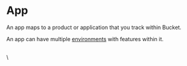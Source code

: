 # App

An app maps to a product or application that you track within Bucket.

An app can have multiple [environments](environment.md) with features within it.

\
\
